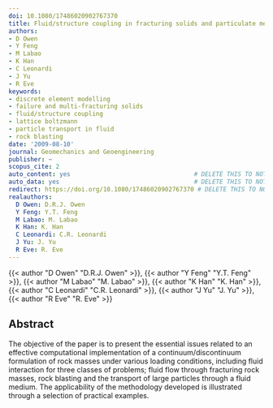```yaml
---
doi: 10.1080/17486020902767370
title: Fluid/structure coupling in fracturing solids and particulate media
authors:
- D Owen
- Y Feng
- M Labao
- K Han
- C Leonardi
- J Yu
- R Eve
keywords:
- discrete element modelling
- failure and multi-fracturing solids
- fluid/structure coupling
- lattice boltzmann
- particle transport in fluid
- rock blasting
date: '2009-08-10'
journal: Geomechanics and Geoengineering
publisher: ~
scopus_cite: 2
auto_content: yes                                  # DELETE THIS TO NOT AUTO GENERATE CONTENT
auto_data: yes                                     # DELETE THIS TO NOT AUTO GENERATE METADATA
redirect: https://doi.org/10.1080/17486020902767370 # DELETE THIS TO NOT REDIRECT
realauthors:
  D Owen: D.R.J. Owen
  Y Feng: Y.T. Feng
  M Labao: M. Labao
  K Han: K. Han
  C Leonardi: C.R. Leonardi
  J Yu: J. Yu
  R Eve: R. Eve
---
```

{{< author "D Owen" "D.R.J. Owen" >}}, {{< author "Y Feng" "Y.T. Feng" >}}, {{< author "M Labao" "M. Labao" >}}, {{< author "K Han" "K. Han" >}}, {{< author "C Leonardi" "C.R. Leonardi" >}}, {{< author "J Yu" "J. Yu" >}}, {{< author "R Eve" "R. Eve" >}}

## Abstract
The objective of the paper is to present the essential issues related to an effective computational implementation of a continuum/discontinuum formulation of rock masses under various loading conditions, including fluid interaction for three classes of problems; fluid flow through fracturing rock masses, rock blasting and the transport of large particles through a fluid medium. The applicability of the methodology developed is illustrated through a selection of practical examples.
